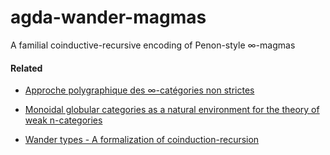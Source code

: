# agda-wander-magmas

A familial coinductive-recursive encoding of Penon-style ∞-magmas

#### Related

* [Approche polygraphique des ∞-catégories non strictes](http://archive.numdam.org/ARCHIVE/CTGDC/CTGDC_1999__40_1/CTGDC_1999__40_1_31_0/CTGDC_1999__40_1_31_0.pdf)

* [Monoidal globular categories as a natural environment for the theory of weak n-categories](http://www.sciencedirect.com/science/article/pii/S0001870898917248)

* [Wander types - A formalization of coinduction-recursion](http://www.cs.nott.ac.uk/~pszvc/publications/wander_types.pdf)
